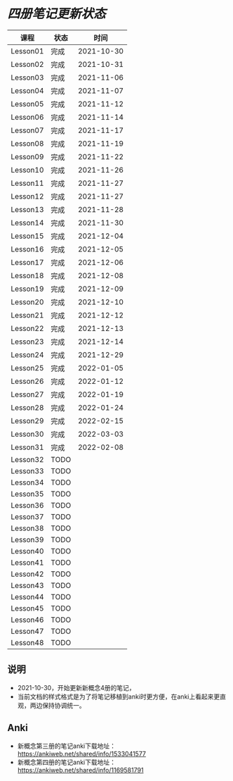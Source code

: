 # *四册笔记更新状态*

| 课程     | 状态 | 时间       |
| -------- | ---- | ---------- |
| Lesson01 | 完成 | 2021-10-30 |
| Lesson02 | 完成 | 2021-10-31 |
| Lesson03 | 完成 | 2021-11-06 |
| Lesson04 | 完成 | 2021-11-07 |
| Lesson05 | 完成 | 2021-11-12 |
| Lesson06 | 完成 | 2021-11-14 |
| Lesson07 | 完成 | 2021-11-17 |
| Lesson08 | 完成 | 2021-11-19 |
| Lesson09 | 完成 | 2021-11-22 |
| Lesson10 | 完成 | 2021-11-26 |
| Lesson11 | 完成 | 2021-11-27 |
| Lesson12 | 完成 | 2021-11-27 |
| Lesson13 | 完成 | 2021-11-28 |
| Lesson14 | 完成 | 2021-11-30 |
| Lesson15 | 完成 | 2021-12-04 |
| Lesson16 | 完成 | 2021-12-05 |
| Lesson17 | 完成 | 2021-12-06 |
| Lesson18 | 完成 | 2021-12-08 |
| Lesson19 | 完成 | 2021-12-09 |
| Lesson20 | 完成 | 2021-12-10 |
| Lesson21 | 完成 | 2021-12-12 |
| Lesson22 | 完成 | 2021-12-13 |
| Lesson23 | 完成 | 2021-12-14 |
| Lesson24 | 完成 | 2021-12-29 |
| Lesson25 | 完成 | 2022-01-05 |
| Lesson26 | 完成 | 2022-01-12 |
| Lesson27 | 完成 | 2022-01-19 |
| Lesson28 | 完成 | 2022-01-24 |
| Lesson29 | 完成 | 2022-02-15 |
| Lesson30 | 完成 | 2022-03-03 |
| Lesson31 | 完成 | 2022-02-08 |
| Lesson32 | TODO |            |
| Lesson33 | TODO |            |
| Lesson34 | TODO |            |
| Lesson35 | TODO |            |
| Lesson36 | TODO |            |
| Lesson37 | TODO |            |
| Lesson38 | TODO |            |
| Lesson39 | TODO |            |
| Lesson40 | TODO |            |
| Lesson41 | TODO |            |
| Lesson42 | TODO |            |
| Lesson43 | TODO |            |
| Lesson44 | TODO |            |
| Lesson45 | TODO |            |
| Lesson46 | TODO |            |
| Lesson47 | TODO |            |
| Lesson48 | TODO |            |

## 说明

* 2021-10-30，开始更新新概念4册的笔记，
* 当前文档的样式格式是为了将笔记移植到anki时更方便，在anki上看起来更直观，两边保持协调统一。

## Anki

* 新概念第三册的笔记anki下载地址：https://ankiweb.net/shared/info/1533041577
* 新概念第四册的笔记anki下载地址：https://ankiweb.net/shared/info/1169581791
